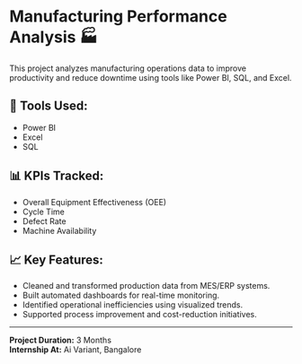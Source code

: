 # Manufacturing Performance Analysis 🏭

This project analyzes manufacturing operations data to improve productivity and reduce downtime using tools like Power BI, SQL, and Excel.

## 🔧 Tools Used:
- Power BI
- Excel
- SQL

## 📊 KPIs Tracked:
- Overall Equipment Effectiveness (OEE)
- Cycle Time
- Defect Rate
- Machine Availability

## 📈 Key Features:
- Cleaned and transformed production data from MES/ERP systems.
- Built automated dashboards for real-time monitoring.
- Identified operational inefficiencies using visualized trends.
- Supported process improvement and cost-reduction initiatives.

---

**Project Duration:** 3 Months  
**Internship At:** Ai Variant, Bangalore

